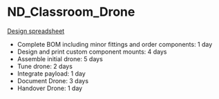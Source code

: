 # ND_Classroom_Drone
[Design spreadsheet](https://docs.google.com/spreadsheets/d/1iEDaoHABfFCszNGsnZw02dHB14kcI-Gh68_Vd7EEHdI/edit#gid=1882978022)

* Complete BOM including minor fittings and order components: 1 day
* Design and print custom component mounts: 4 days
* Assemble initial drone: 5 days
* Tune drone: 2 days
* Integrate payload: 1 day
* Document Drone: 3 days
* Handover Drone: 1 day 
